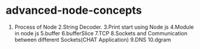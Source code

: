 # advanced-node-concepts

1. Process of Node
2.String Decoder.
3.Print start using Node js
4.Module in node js
5.buffer
6.bufferSlice
7.TCP
8.Sockets and Communication between different Sockets(CHAT Application)
9.DNS
10.dgram
